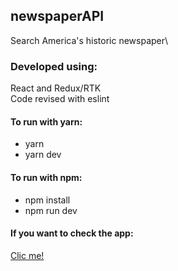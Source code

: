 ## newspaperAPI
Search America's historic newspaper\

### Developed using:
React and Redux/RTK\
Code revised with eslint

#### To run with yarn:
- yarn
- yarn dev

#### To run with npm:
- npm install
- npm run dev

#### If you want to check the app: 
[Clic me!](https://lopearenewspaper.netlify.app/)